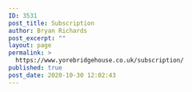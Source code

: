 ```yaml
---
ID: 3531
post_title: Subscription
author: Bryan Richards
post_excerpt: ""
layout: page
permalink: >
  https://www.yorebridgehouse.co.uk/subscription/
published: true
post_date: 2020-10-30 12:02:43
---
```

<script charset="utf-8" type="text/javascript" src="//js.hsforms.net/forms/shell.js"></script>
<script>
  hbspt.forms.create({
	portalId: "8682020",
	formId: "2777d5a1-54b8-45f0-bc71-40b446822f1c"
});
</script>